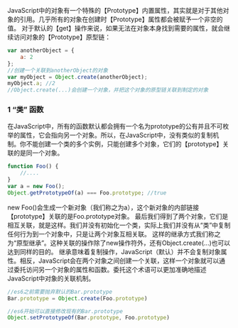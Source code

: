 ﻿JavaScript中的对象有一个特殊的【Prototype】内置属性，其实就是对于其他对象的引用。几乎所有的对象在创建时【Prototype】属性都会被赋予一个非空的值。
对于默认的【get】操作来说，如果无法在对象本身找到需要的属性，就会继续访问对象的【Prototype】原型链：

```javascript
var anotherObject = {
	a: 2
};
//创建一个关联到anotherObject的对象
var myObject = Object.create(anotherObject);
myObject.a; //2
//Object.create(...)会创建一个对象，并把这个对象的原型链关联到制定的对象
```
### 1 “类” 函数
在JavaScript中，所有的函数默认都会拥有一个名为prototype的公有并且不可枚举的属性，它会指向另一个对象。所以，在JavaScript中，没有类似的复制机制。你不能创建一个类的多个实例，只能创建多个对象，它们的【prototype】关联的是同一个对象。

```javascript
function Foo() {
	//....
}
var a = new Foo();
Object.getPrototypeOf(a) === Foo.prototype; //true
```
new Foo()会生成一个新对象（我们称之为a），这个新对象的内部链接【prototype】关联的是Foo.prototype对象。
最后我们得到了两个对象，它们是相互关联，就是这样。我们并没有初始化一个类，实际上我们并没有从“类”中复制任何行为到一个对象中，只是让两个对象互相关联。
这样的继承方式我们称之为“原型继承”。这种关联的操作除了new操作符外，还有Object.create(...)也可以达到同样的目的。
继承意味着复制操作，JavaScript（默认）并不会复制对象属性。相反，JavaScript会在两个对象之间创建一个关联，这样一个对象就可以通过委托访问另一个对象的属性和函数。委托这个术语可以更加准确地描述JavaScript中对象的关联机制。

```javascript
//es6之前需要抛弃默认的Bar.prototype
Bar.prototype = Object.create(Foo.prototype)

//es6开始可以直接修改现有的Bar.prototype
Object.setPrototypeOf(Bar.prototype, Foo.prototype)
```

